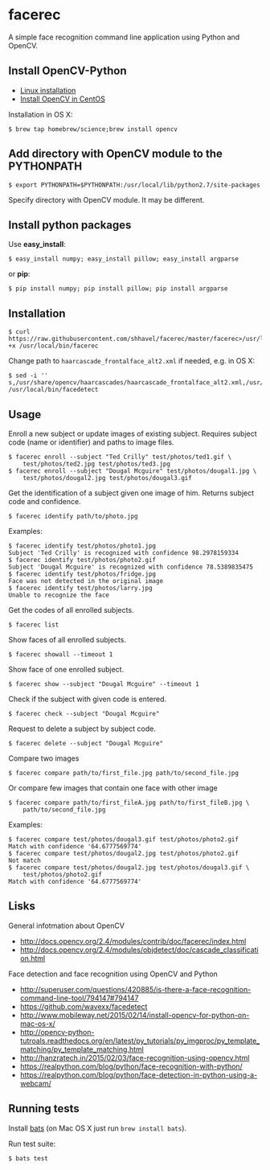 # facerec

A simple face recognition command line application using Python and OpenCV.

## Install OpenCV-Python

- [Linux installation](http://docs.opencv.org/doc/tutorials/introduction/linux_install/linux_install.html#linux-installation)
- [Install OpenCV in CentOS](http://superuser.com/questions/678568/install-opencv-in-centos/725799#725799)

Installation in OS X:

    $ brew tap homebrew/science;brew install opencv

## Add directory with OpenCV module to the PYTHONPATH

    $ export PYTHONPATH=$PYTHONPATH:/usr/local/lib/python2.7/site-packages

Specify directory with OpenCV module. It may be different.

## Install python packages

Use **easy_install**:

    $ easy_install numpy; easy_install pillow; easy_install argparse

or **pip**:

    $ pip install numpy; pip install pillow; pip install argparse


## Installation

    $ curl https://raw.githubusercontent.com/shhavel/facerec/master/facerec>/usr/local/bin/facerec;chmod +x /usr/local/bin/facerec

Change path to `haarcascade_frontalface_alt2.xml` if needed, e.g. in OS X:

    $ sed -i '' s,/usr/share/opencv/haarcascades/haarcascade_frontalface_alt2.xml,/usr/local/opt/opencv/share/OpenCV/haarcascades/haarcascade_frontalface_alt2.xml, /usr/local/bin/facedetect

## Usage

Enroll a new subject or update images of existing subject.
Requires subject code (name or identifier) and paths to image files.

    $ facerec enroll --subject "Ted Crilly" test/photos/ted1.gif \
        test/photos/ted2.jpg test/photos/ted3.jpg
    $ facerec enroll --subject "Dougal Mcguire" test/photos/dougal1.jpg \
        test/photos/dougal2.jpg test/photos/dougal3.gif

Get the identification of a subject given one image of him.
Returns subject code and confidence.

    $ facerec identify path/to/photo.jpg

Examples:

    $ facerec identify test/photos/photo1.jpg
    Subject 'Ted Crilly' is recognized with confidence 98.2978159334
    $ facerec identify test/photos/photo2.gif
    Subject 'Dougal Mcguire' is recognized with confidence 78.5389835475
    $ facerec identify test/photos/fridge.jpg
    Face was not detected in the original image
    $ facerec identify test/photos/larry.jpg
    Unable to recognize the face

Get the codes of all enrolled subjects.

    $ facerec list

Show faces of all enrolled subjects.

    $ facerec showall --timeout 1

Show face of one enrolled subject.

    $ facerec show --subject "Dougal Mcguire" --timeout 1

Check if the subject with given code is entered.

    $ facerec check --subject "Dougal Mcguire"

Request to delete a subject by subject code.

    $ facerec delete --subject "Dougal Mcguire"

Compare two images

    $ facerec compare path/to/first_file.jpg path/to/second_file.jpg

Or compare few images that contain one face with other image

    $ facerec compare path/to/first_fileA.jpg path/to/first_fileB.jpg \
        path/to/second_file.jpg

Examples:

    $ facerec compare test/photos/dougal3.gif test/photos/photo2.gif
    Match with confidence '64.6777569774'
    $ facerec compare test/photos/dougal2.jpg test/photos/photo2.gif
    Not match
    $ facerec compare test/photos/dougal2.jpg test/photos/dougal3.gif \
        test/photos/photo2.gif
    Match with confidence '64.6777569774'

## Lisks

General infotmation about OpenCV

- http://docs.opencv.org/2.4/modules/contrib/doc/facerec/index.html
- http://docs.opencv.org/2.4/modules/objdetect/doc/cascade_classification.html

Face detection and face recognition using OpenCV and Python

- http://superuser.com/questions/420885/is-there-a-face-recognition-command-line-tool/794147#794147
- https://github.com/wavexx/facedetect
- http://www.mobileway.net/2015/02/14/install-opencv-for-python-on-mac-os-x/
- http://opencv-python-tutroals.readthedocs.org/en/latest/py_tutorials/py_imgproc/py_template_matching/py_template_matching.html
- http://hanzratech.in/2015/02/03/face-recognition-using-opencv.html
- https://realpython.com/blog/python/face-recognition-with-python/
- https://realpython.com/blog/python/face-detection-in-python-using-a-webcam/

## Running tests

Install [bats](https://github.com/sstephenson/bats) (on Mac OS X just run `brew install bats`).

Run test suite:

    $ bats test
